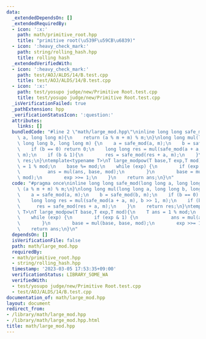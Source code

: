 ```yaml
---
data:
  _extendedDependsOn: []
  _extendedRequiredBy:
  - icon: ':x:'
    path: math/primitive_root.hpp
    title: "primitive root(\u539F\u59CB\u6839)"
  - icon: ':heavy_check_mark:'
    path: string/rolling_hash.hpp
    title: rolling hash
  _extendedVerifiedWith:
  - icon: ':heavy_check_mark:'
    path: test/AOJ/ALDS/14/B.test.cpp
    title: test/AOJ/ALDS/14/B.test.cpp
  - icon: ':x:'
    path: test/yosupo judge/new/Primitive Root.test.cpp
    title: test/yosupo judge/new/Primitive Root.test.cpp
  _isVerificationFailed: true
  _pathExtension: hpp
  _verificationStatusIcon: ':question:'
  attributes:
    links: []
  bundledCode: "#line 2 \"math/large_mod.hpp\"\ninline long long safe_mod(long long\
    \ a, long long m){\n    return (a % m + m) % m;\n}\nlong long mul(long long a,\
    \ long long b, long long m) {\n    a = safe_mod(a, m);\n    b = safe_mod(b, m);\n\
    \    if (b == 0) return 0;\n    long long res = mul(safe_mod(a + a, m), b >> 1,\
    \ m);\n    if (b & 1){\n        res = safe_mod(res + a, m);\n    }\n    return\
    \ res;\n}\ntemplate<typename T>\nT large_modpow(T base,T exp,T mod){\n    T ans\
    \ = 1 % mod;\n    base %= mod;\n    while (exp) {\n        if (exp & 1) {\n  \
    \          ans = mul(ans, base, mod);\n        }\n        base = mul(base, base,\
    \ mod);\n        exp >>= 1;\n    }\n    return ans;\n}\n"
  code: "#pragma once\ninline long long safe_mod(long long a, long long m){\n    return\
    \ (a % m + m) % m;\n}\nlong long mul(long long a, long long b, long long m) {\n\
    \    a = safe_mod(a, m);\n    b = safe_mod(b, m);\n    if (b == 0) return 0;\n\
    \    long long res = mul(safe_mod(a + a, m), b >> 1, m);\n    if (b & 1){\n  \
    \      res = safe_mod(res + a, m);\n    }\n    return res;\n}\ntemplate<typename\
    \ T>\nT large_modpow(T base,T exp,T mod){\n    T ans = 1 % mod;\n    base %= mod;\n\
    \    while (exp) {\n        if (exp & 1) {\n            ans = mul(ans, base, mod);\n\
    \        }\n        base = mul(base, base, mod);\n        exp >>= 1;\n    }\n\
    \    return ans;\n}\n"
  dependsOn: []
  isVerificationFile: false
  path: math/large_mod.hpp
  requiredBy:
  - math/primitive_root.hpp
  - string/rolling_hash.hpp
  timestamp: '2023-03-05 17:53:35+09:00'
  verificationStatus: LIBRARY_SOME_WA
  verifiedWith:
  - test/yosupo judge/new/Primitive Root.test.cpp
  - test/AOJ/ALDS/14/B.test.cpp
documentation_of: math/large_mod.hpp
layout: document
redirect_from:
- /library/math/large_mod.hpp
- /library/math/large_mod.hpp.html
title: math/large_mod.hpp
---
```

